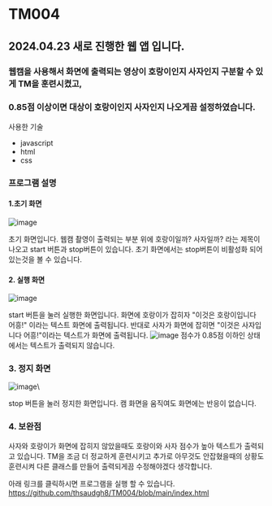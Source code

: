 # TM004
## 2024.04.23 새로 진행한 웹 앱 입니다.
### 웹캠을 사용해서 화면에 출력되는 영상이 호랑이인지 사자인지 구분할 수 있게 TM을 훈련시켰고,
### 0.85점 이상이면 대상이 호랑이인지 사자인지 나오게끔 설정하였습니다.

사용한 기술
- javascript
- html
- css


### 프로그램 설명
#### 1.초기 화면
![image](https://github.com/thsaudgh8/TM004/assets/165768655/79c6e241-fb4e-4830-8ba0-ede937ac1fe1)


초기 화면입니다. 웹캠 촬영이 출력되는 부분 위에 호랑이일까? 사자일까? 라는 제목이 나오고 start 버튼과 stop버튼이 있습니다.
초기 화면에서는 stop버튼이 비활성화 되어있는것을 볼 수 있습니다.

#### 2. 실행 화면
![image](https://github.com/thsaudgh8/TM004/assets/165768655/9aab74df-dd87-4030-9706-6a2103be2e4c)


start 버튼을 눌러 실행한 화면입니다. 화면에 호랑이가 잡히자 "이것은 호랑이입니다 어흥!" 이라는 텍스트 화면에 출력됩니다.
반대로 사자가 화면에 잡히면 "이것은 사자입니다 어흥!"이라는 텍스트가 화면에 출력됩니다.
![image](https://github.com/thsaudgh8/TM004/assets/165768655/a4b7badd-dcaa-455d-81ec-5b882450887a)
점수가 0.85점 이하인 상태에서는 텍스트가 출력되지 않습니다.


### 3. 정지 화면
![image](https://github.com/thsaudgh8/TM004/assets/165768655/aef9b543-4138-4825-852c-0e3a7ae4bdb3)\


stop 버튼을 눌러 정지한 화면입니다. 
캠 화면을 움직여도 화면에는 반응이 없습니다. 

### 4. 보완점
사자와 호랑이가 화면에 잡히지 않았을때도 호랑이와 사자 점수가 높아 텍스트가 출력되고 있습니다.
TM을 조금 더 정교하게 훈련시키고 추가로 아무것도 안잡혔을때의 상황도 훈련시켜 다른 클래스를 만들어 출력되게끔 수정해야겠다 생각합니다.



아래 링크를 클릭하시면 프로그램을 실행 할 수 있습니다.
[https://github.com/thsaudgh8/TM004/blob/main/index.html
](https://thsaudgh8.github.io/TM004/)
